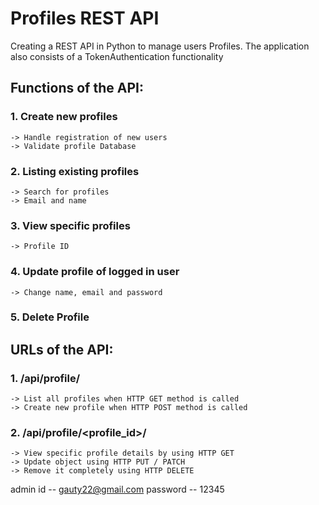 # Profiles REST API

Creating a REST API in Python to manage users Profiles.
The application also consists of a TokenAuthentication functionality


## Functions of the API:

### 1. Create new profiles
    -> Handle registration of new users
    -> Validate profile Database

### 2. Listing existing profiles
    -> Search for profiles
    -> Email and name

### 3. View specific profiles
    -> Profile ID

### 4. Update profile of logged in user
    -> Change name, email and password

### 5. Delete Profile



## URLs of the API:

### 1. /api/profile/
    -> List all profiles when HTTP GET method is called
    -> Create new profile when HTTP POST method is called

### 2. /api/profile/<profile_id>/
    -> View specific profile details by using HTTP GET
    -> Update object using HTTP PUT / PATCH
    -> Remove it completely using HTTP DELETE




admin id -- gauty22@gmail.com
password -- 12345
